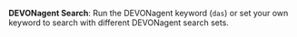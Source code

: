 **DEVONagent Search**: Run the DEVONagent keyword (`das`) or set your own keyword to search with different DEVONagent search sets.
